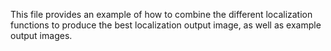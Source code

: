 This file provides an example of how to combine the different 
localization functions to produce the best localization output image, as well as example output images.
